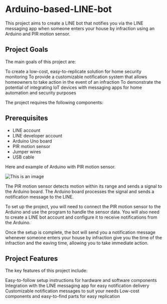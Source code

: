 # Arduino-based-LINE-bot
This project aims to create a LINE bot that notifies you via the LINE messaging app when someone enters your house by infraction using an Arduino and PIR motion sensor.

## Project Goals
The main goals of this project are:

To create a low-cost, easy-to-replicate solution for home security monitoring
To provide a customizable notification system that allows homeowners to take action in the event of an infraction
To demonstrate the potential of integrating IoT devices with messaging apps for home automation and security purposes

The project requires the following components:

## Prerequisites
* LINE account
* LINE developer account
* Arduino Uno board
* PIR motion sensor
* Jumper wires
* USB cable

Here and example of Arduino with PIR motion sensor.

![This is an image]()

The PIR motion sensor detects motion within its range and sends a signal to the Arduino board. The Arduino board processes the signal and sends a notification message to the LINE.

To set up the project, you will need to connect the PIR motion sensor to the Arduino and use the program to handle the sensor data. You will also need to create a LINE bot account and configure it to receive notifications from the Arduino.

Once the setup is complete, the bot will send you a notification message whenever someone enters your house by infraction give you the time of the infraction and the eaving time, allowing you to take immediate action.

## Project Features
The key features of this project include:

Easy-to-follow setup instructions for hardware and software components
Integration with the LINE messaging app for easy notification delivery
Customizable notification messages to suit your needs
Low-cost components and easy-to-find parts for easy replication



